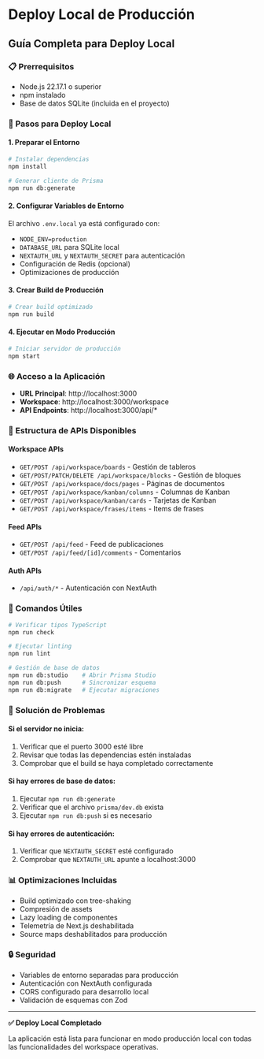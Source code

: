 # Deploy Local de Producción

## Guía Completa para Deploy Local

### 📋 Prerrequisitos
- Node.js 22.17.1 o superior
- npm instalado
- Base de datos SQLite (incluida en el proyecto)

### 🚀 Pasos para Deploy Local

#### 1. Preparar el Entorno
```bash
# Instalar dependencias
npm install

# Generar cliente de Prisma
npm run db:generate
```

#### 2. Configurar Variables de Entorno
El archivo `.env.local` ya está configurado con:
- `NODE_ENV=production`
- `DATABASE_URL` para SQLite local
- `NEXTAUTH_URL` y `NEXTAUTH_SECRET` para autenticación
- Configuración de Redis (opcional)
- Optimizaciones de producción

#### 3. Crear Build de Producción
```bash
# Crear build optimizado
npm run build
```

#### 4. Ejecutar en Modo Producción
```bash
# Iniciar servidor de producción
npm start
```

### 🌐 Acceso a la Aplicación
- **URL Principal**: http://localhost:3000
- **Workspace**: http://localhost:3000/workspace
- **API Endpoints**: http://localhost:3000/api/*

### 📁 Estructura de APIs Disponibles

#### Workspace APIs
- `GET/POST /api/workspace/boards` - Gestión de tableros
- `GET/POST/PATCH/DELETE /api/workspace/blocks` - Gestión de bloques
- `GET/POST /api/workspace/docs/pages` - Páginas de documentos
- `GET/POST /api/workspace/kanban/columns` - Columnas de Kanban
- `GET/POST /api/workspace/kanban/cards` - Tarjetas de Kanban
- `GET/POST /api/workspace/frases/items` - Items de frases

#### Feed APIs
- `GET/POST /api/feed` - Feed de publicaciones
- `GET/POST /api/feed/[id]/comments` - Comentarios

#### Auth APIs
- `/api/auth/*` - Autenticación con NextAuth

### 🔧 Comandos Útiles

```bash
# Verificar tipos TypeScript
npm run check

# Ejecutar linting
npm run lint

# Gestión de base de datos
npm run db:studio    # Abrir Prisma Studio
npm run db:push      # Sincronizar esquema
npm run db:migrate   # Ejecutar migraciones
```

### 🐛 Solución de Problemas

#### Si el servidor no inicia:
1. Verificar que el puerto 3000 esté libre
2. Revisar que todas las dependencias estén instaladas
3. Comprobar que el build se haya completado correctamente

#### Si hay errores de base de datos:
1. Ejecutar `npm run db:generate`
2. Verificar que el archivo `prisma/dev.db` exista
3. Ejecutar `npm run db:push` si es necesario

#### Si hay errores de autenticación:
1. Verificar que `NEXTAUTH_SECRET` esté configurado
2. Comprobar que `NEXTAUTH_URL` apunte a localhost:3000

### 📊 Optimizaciones Incluidas
- Build optimizado con tree-shaking
- Compresión de assets
- Lazy loading de componentes
- Telemetría de Next.js deshabilitada
- Source maps deshabilitados para producción

### 🔒 Seguridad
- Variables de entorno separadas para producción
- Autenticación con NextAuth configurada
- CORS configurado para desarrollo local
- Validación de esquemas con Zod

---

**✅ Deploy Local Completado**

La aplicación está lista para funcionar en modo producción local con todas las funcionalidades del workspace operativas.